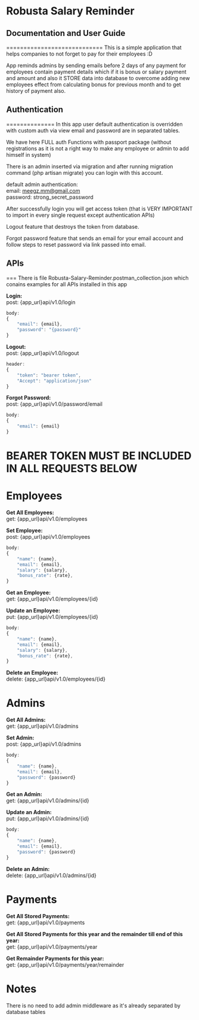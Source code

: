 # Robusta Salary Reminder #

## Documentation and User Guide ##
============================
This is a simple application that helps companies to not forget to pay for their employees :D

App reminds admins by sending emails before 2 days of any payment for employees contain payment details which if it is bonus or salary payment and amount and also it STORE data into database to overcome adding new employees effect from calculating bonus for previous month and to get history of payment also.

## Authentication ##
==============
In this app user default authentication is overridden with custom auth via view email and password are in separated tables.

We have here FULL auth Functions with passport package (without registrations as it is not a right way to make any employee or admin to add himself in system)

There is an admin inserted via migration and after running migration command (php artisan migrate) you can login with this account.

default admin authentication:<br>
email: meegz.mm@gmail.com<br>
password: strong_secret_password<br>

After successfully login you will get access token (that is VERY IMPORTANT to import in every single request except authentication APIs)

Logout feature that destroys the token from database.

Forgot password feature that sends an email for your email account and follow steps to reset password via link passed into email.


## APIs ##
===
There is file Robusta-Salary-Reminder.postman_collection.json which conains examples for all APIs installed in this app

**Login:**<br>
post: {app_url}api/v1.0/login<br>
```javascript
body:
{
	"email": {email},
	"password": "{password}"
}
```

**Logout:**<br>
post: {app_url}api/v1.0/logout<br>
```javascript
header:
{
	"token": "bearer token",
    "Accept": "application/json"
}
```

**Forgot Password:**<br>
post: {app_url}api/v1.0/password/email<br>
```javascript
body:
{
	"email": {email}
}
```

**BEARER TOKEN MUST BE INCLUDED IN ALL REQUESTS BELOW**
===================================================

**Employees**
=========
**Get All Employees:**<br>
get: {app_url}api/v1.0/employees<br>

**Set Employee:**<br>
post: {app_url}api/v1.0/employees<br>
```javascript
body:
{
    "name": {name},
    "email": {email},
    "salary": {salary},
    "bonus_rate": {rate},
}
```

**Get an Employee:**<br>
get: {app_url}api/v1.0/employees/{id}<br>

**Update an Employee:**<br>
put: {app_url}api/v1.0/employees/{id}<br>
```javascript
body:
{
    "name": {name},
    "email": {email},
    "salary": {salary},
    "bonus_rate": {rate},
}
```

**Delete an Employee:**<br>
delete: {app_url}api/v1.0/employees/{id}<br>

**Admins**
=========
**Get All Admins:**<br>
get: {app_url}api/v1.0/admins<br>

**Set Admin:**<br>
post: {app_url}api/v1.0/admins<br>
```javascript
body:
{
    "name": {name},
    "email": {email},
    "password": {password}
}
```

**Get an Admin:**<br>
get: {app_url}api/v1.0/admins/{id}<br>

**Update an Admin:**<br>
put: {app_url}api/v1.0/admins/{id}<br>
```javascript
body:
{
    "name": {name},
    "email": {email},
    "password": {password}
}
```

**Delete an Admin:**<br>
delete: {app_url}api/v1.0/admins/{id}<br>

Payments
========
**Get All Stored Payments:**<br>
get: {app_url}api/v1.0/payments<br>

**Get All Stored Payments for this year and the remainder till end of this year:**<br>
get: {app_url}api/v1.0/payments/year<br>

**Get Remainder Payments for this year:**<br>
get: {app_url}api/v1.0/payments/year/remainder<br>



**Notes**
=====
There is no need to add admin middleware as it's already separated by database tables